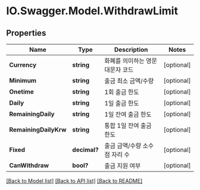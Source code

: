 # IO.Swagger.Model.WithdrawLimit
## Properties

Name | Type | Description | Notes
------------ | ------------- | ------------- | -------------
**Currency** | **string** | 화폐를 의미하는 영문 대문자 코드 | [optional] 
**Minimum** | **string** | 출금 최소 금액/수량 | [optional] 
**Onetime** | **string** | 1회 출금 한도 | [optional] 
**Daily** | **string** | 1일 출금 한도 | [optional] 
**RemainingDaily** | **string** | 1일 잔여 출금 한도 | [optional] 
**RemainingDailyKrw** | **string** | 통합 1일 잔여 출금 한도 | [optional] 
**Fixed** | **decimal?** | 출금 금액/수량 소수점 자리 수 | [optional] 
**CanWithdraw** | **bool?** | 출금 지원 여부 | [optional] 

[[Back to Model list]](../README.md#documentation-for-models) [[Back to API list]](../README.md#documentation-for-api-endpoints) [[Back to README]](../README.md)

